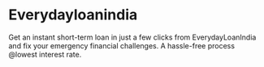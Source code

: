 # Everydayloanindia
Get an instant short-term loan in just a few clicks from EverydayLoanIndia and fix your emergency financial challenges. A hassle-free process @lowest interest rate.

